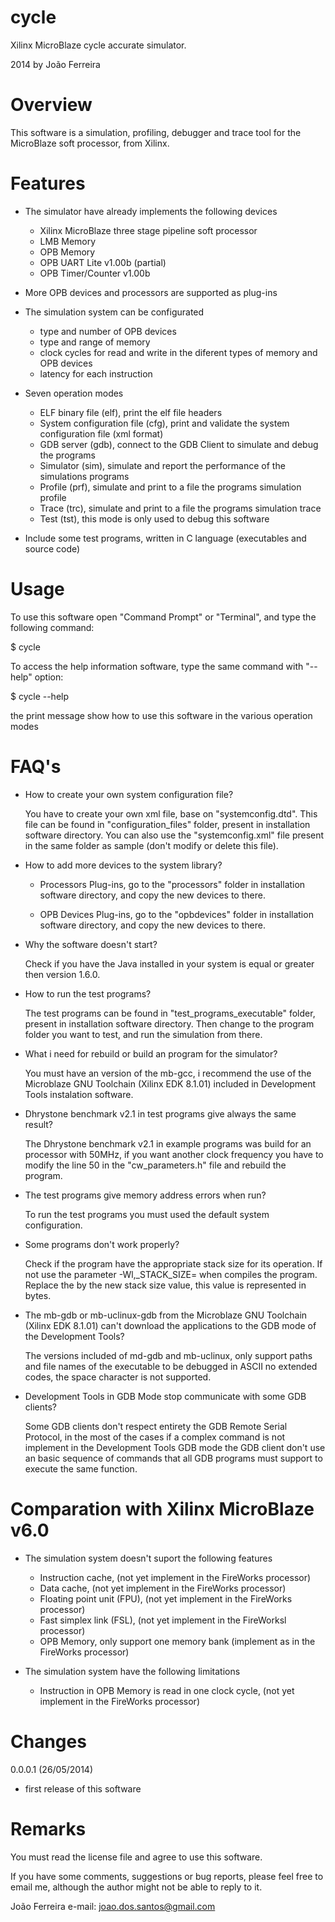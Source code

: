 cycle
=====
Xilinx MicroBlaze cycle accurate simulator.

2014 by João Ferreira


Overview
=====
This software is a simulation, profiling, debugger and trace tool
for the MicroBlaze soft processor, from Xilinx.


Features
=====
* The simulator have already implements the following devices
  - Xilinx MicroBlaze three stage pipeline soft processor
  - LMB Memory
  - OPB Memory
  - OPB UART Lite v1.00b (partial)
  - OPB Timer/Counter v1.00b

* More OPB devices and processors are supported as plug-ins

* The simulation system can be configurated
  - type and number of OPB devices
  - type and range of memory
  - clock cycles for read and write in the diferent types of memory and OPB devices
  - latency for each instruction

* Seven operation modes
  - ELF binary file (elf), print the elf file headers
  - System configuration file (cfg), print and validate the system configuration file (xml format)
  - GDB server (gdb), connect to the GDB Client to simulate and debug the programs
  - Simulator (sim), simulate and report the performance of the simulations programs
  - Profile (prf), simulate and print to a file the programs simulation profile
  - Trace (trc), simulate and print to a file the programs simulation trace
  - Test (tst), this mode is only used to debug this software
   

* Include some test programs, written in C language (executables and source code)


Usage
=====
To use this software open "Command Prompt" or "Terminal", and type the following command:

 $ cycle


To access the help information software, type the same command with "--help" option:

 $ cycle --help

the print message show how to use this software in the various operation modes


FAQ's
=====
* How to create your own system configuration file?

  You have to create your own xml file, base on "systemconfig.dtd". This file can be found in 
"configuration_files" folder, present in installation software directory. You can also use 
the "systemconfig.xml" file present in the same folder as sample (don't modify or delete this file).


* How to add more devices to the system library?

  - Processors Plug-ins, go to the "processors" folder in installation software directory, and copy 
                      the new devices to there.

  - OPB Devices Plug-ins, go to the "opbdevices" folder in installation software directory, and copy 
                      the new devices to there.


* Why the software doesn't start?

  Check if you have the Java installed in your system is equal or greater then version 1.6.0.


* How to run the test programs?

  The test programs can be found in "test_programs_executable" folder, present in installation 
software directory. Then change to the program folder you want to test, and run the simulation from 
there.


* What i need for rebuild or build an program for the simulator?

  You must have an version of the mb-gcc, i recommend the use of the Microblaze GNU Toolchain 
(Xilinx EDK 8.1.01) included in Development Tools instalation software.


* Dhrystone benchmark v2.1 in test programs give always the same result?

  The Dhrystone benchmark v2.1 in example programs was build for an processor with 50MHz, if you want 
another clock frequency you have to modify the line 50 in the "cw_parameters.h" file and rebuild the 
program.


* The test programs give memory address errors when run?

  To run the test programs you must used the default system configuration.


* Some programs don't work properly?

  Check if the program have the appropriate stack size for its operation. If not use the parameter 
  -Wl,_STACK_SIZE=<stack size> when compiles the program. Replace the <stack size> by the new stack 
  size value, this value is represented in bytes.


* The mb-gdb or mb-uclinux-gdb from the Microblaze GNU Toolchain (Xilinx EDK 8.1.01) can't download 
the applications to the GDB mode of the Development Tools?

  The versions included of md-gdb and mb-uclinux, only support paths and file names of the executable 
to be debugged in ASCII no extended codes, the space character is not supported.


* Development Tools in GDB Mode stop communicate with some GDB clients?

  Some GDB clients don't respect entirety the GDB Remote Serial Protocol, in the most of the cases if 
a complex command is not implement in the Development Tools GDB mode the GDB client don't use an basic 
sequence of commands that all GDB programs must support to execute the same function.


Comparation with Xilinx MicroBlaze v6.0
=====
* The simulation system doesn't suport the following features
  - Instruction cache, (not yet implement in the FireWorks processor)
  - Data cache, (not yet implement in the FireWorks processor)
  - Floating point unit (FPU), (not yet implement in the FireWorks processor)
  - Fast simplex link (FSL), (not yet implement in the FireWorksl processor)
  - OPB Memory, only support one memory bank (implement as in the FireWorks processor)

* The simulation system have the following limitations
  - Instruction in OPB Memory is read in one clock cycle, (not yet implement in the FireWorks processor)


Changes
=====
0.0.0.1 (26/05/2014)
* first release of this software


Remarks
=====
You must read the license file and agree to use this software.

If you have some comments, suggestions or bug reports, please feel free 
to email me, although the author might not be able to reply to it.

João Ferreira
e-mail: joao.dos.santos@gmail.com

